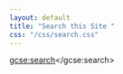 ```yaml
---
layout: default
title: "Search this Site "
css: "/css/search.css"
---
```


<div id="google-custom-search">

<script>
  (function() {
    var cx = '001619216158061351110:ize2f8egxdy';
    var gcse = document.createElement('script');
    gcse.type = 'text/javascript';
    gcse.async = true;
    gcse.src = 'https://cse.google.com/cse.js?cx=' + cx;
    var s = document.getElementsByTagName('script')[0];
    s.parentNode.insertBefore(gcse, s);
  })();
</script>
<gcse:search></gcse:search>

</div>
